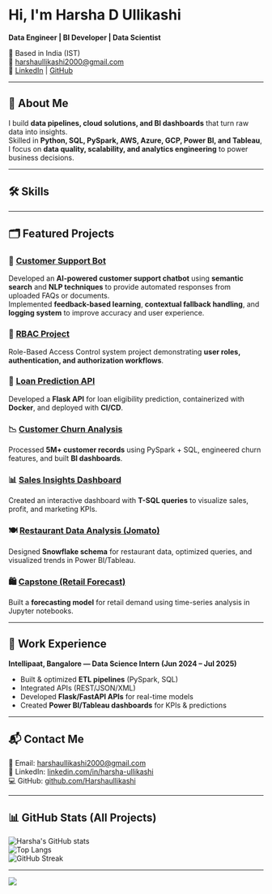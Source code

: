 # Hi, I'm Harsha D Ullikashi 
**Data Engineer | BI Developer | Data Scientist**

📍 Based in India (IST)  
📧 [harshaullikashi2000@gmail.com](mailto:harshaullikashi2000@gmail.com)  
🔗 [LinkedIn](https://www.linkedin.com/in/harsha-ullikashi/) | [GitHub](https://github.com/Harshaullikashi)

---

## 🚀 About Me
I build **data pipelines, cloud solutions, and BI dashboards** that turn raw data into insights.  
Skilled in **Python, SQL, PySpark, AWS, Azure, GCP, Power BI, and Tableau**, I focus on **data quality, scalability, and analytics engineering** to power business decisions.

---

## 🛠️ Skills


---

## 🗂 Featured Projects

### 🤖 [Customer Support Bot](https://github.com/Harshaullikashi/-Customer-Support-Bot)
Developed an **AI-powered customer support chatbot** using **semantic search** and **NLP techniques** to provide automated responses from uploaded FAQs or documents.  
Implemented **feedback-based learning**, **contextual fallback handling**, and **logging system** to improve accuracy and user experience.

### 🔐 [RBAC Project](https://github.com/Harshaullikashi/RBAC-Project)  
Role-Based Access Control system project demonstrating **user roles, authentication, and authorization workflows**.

### 🏦 [Loan Prediction API](https://github.com/Harshaullikashi/loan-prediction-api)  
Developed a **Flask API** for loan eligibility prediction, containerized with **Docker**, and deployed with **CI/CD**.

### 📉 [Customer Churn Analysis](https://github.com/Harshaullikashi/Customer-Churn-Analysis)  
Processed **5M+ customer records** using PySpark + SQL, engineered churn features, and built **BI dashboards**.

### 📊 [Sales Insights Dashboard](https://github.com/Harshaullikashi/Sales-Insights-Dashboard)  
Created an interactive dashboard with **T-SQL queries** to visualize sales, profit, and marketing KPIs.

### 🍽 [Restaurant Data Analysis (Jomato)](https://github.com/Harshaullikashi/RESTAURANT-DATA-ANALYSIS-PROJECT-JOMATO)  
Designed **Snowflake schema** for restaurant data, optimized queries, and visualized trends in Power BI/Tableau.

### 🛍 [Capstone (Retail Forecast)](https://github.com/Harshaullikashi/Capstone)  
Built a **forecasting model** for retail demand using time-series analysis in Jupyter notebooks.


---

## 💼 Work Experience
**Intellipaat, Bangalore — Data Science Intern (Jun 2024 – Jul 2025)**  
- Built & optimized **ETL pipelines** (PySpark, SQL)  
- Integrated APIs (REST/JSON/XML)  
- Developed **Flask/FastAPI APIs** for real-time models  
- Created **Power BI/Tableau dashboards** for KPIs & predictions  

---

## 📬 Contact Me
📧 Email: [harshaullikashi2000@gmail.com](mailto:harshaullikashi2000@gmail.com)  
🔗 LinkedIn: [linkedin.com/in/harsha-ullikashi](https://www.linkedin.com/in/harsha-ullikashi/)  
💻 GitHub: [github.com/Harshaullikashi](https://github.com/Harshaullikashi)  

---

## 📊 GitHub Stats (All Projects)
![Harsha's GitHub stats](https://github-readme-stats.vercel.app/api?username=Harshaullikashi&show_icons=true&theme=radical)  
![Top Langs](https://github-readme-stats.vercel.app/api/top-langs/?username=Harshaullikashi&layout=compact&theme=radical)  
![GitHub Streak](https://streak-stats.demolab.com?user=Harshaullikashi&theme=radical&hide_border=false)  

---

![](https://komarev.com/ghpvc/?username=Harshaullikashi&label=Profile+Views&color=blue)


